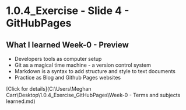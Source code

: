 # 1.0.4_Exercise - Slide 4 - GitHubPages

## What I learned Week-0 - Preview
- Developers tools as computer setup
- Git as a magical time machine - a version control system
- Markdown is a syntax to add structure and style to text documents
- Practice as Blog and Github Pages websites

[Click for details](C:\Users\Meghan Carr\Desktop\1.0.4_Exercise_GitHubPages\Week-0 - Terms and subjects learned.md)
